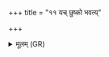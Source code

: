 +++
title = "११ यच् छुष्को भवत्य्"

+++
<details><summary>मूलम् (GR)</summary>

यच् छुष्को भवत्य्  
ऊर्ध्वनभस एव प्रियं धामोपैति ।  
स यः शुष्कं प्राश्नीयाद्  
ऊर्ध्वनभसस् त्वा प्रियेण धाम्ना प्राश्नामीत्य् एनं प्राश्नीयात् ।  
ततश् चैनम् अन्येन धाम्ना प्राश्नात्य्  
ऊर्ध्वनभसे चा वृश्चते ॥ +++(Bhatt. ūrdhvanabhasa ā)+++
</details>